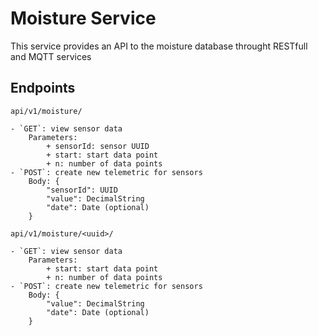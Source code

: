 # Moisture Service

This service provides an API to the moisture database throught RESTfull and MQTT services

## Endpoints

`api/v1/moisture/`

    - `GET`: view sensor data
        Parameters:
            + sensorId: sensor UUID
            + start: start data point
            + n: number of data points
    - `POST`: create new telemetric for sensors
        Body: {
            "sensorId": UUID
            "value": DecimalString
            "date": Date (optional)
        }

`api/v1/moisture/<uuid>/`

    - `GET`: view sensor data
        Parameters:
            + start: start data point
            + n: number of data points
    - `POST`: create new telemetric for sensors
        Body: {
            "value": DecimalString
            "date": Date (optional)
        }
